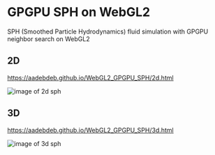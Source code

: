 # GPGPU SPH on WebGL2

SPH (Smoothed Particle Hydrodynamics) fluid simulation with GPGPU neighbor search on WebGL2

## 2D

https://aadebdeb.github.io/WebGL2_GPGPU_SPH/2d.html

![image of 2d sph](https://user-images.githubusercontent.com/10070637/56501517-0fe28700-654a-11e9-82d7-09bf96187fea.png)

## 3D

https://aadebdeb.github.io/WebGL2_GPGPU_SPH/3d.html

![image of 3d sph](https://user-images.githubusercontent.com/10070637/56501518-0fe28700-654a-11e9-8596-18938b39f807.png)